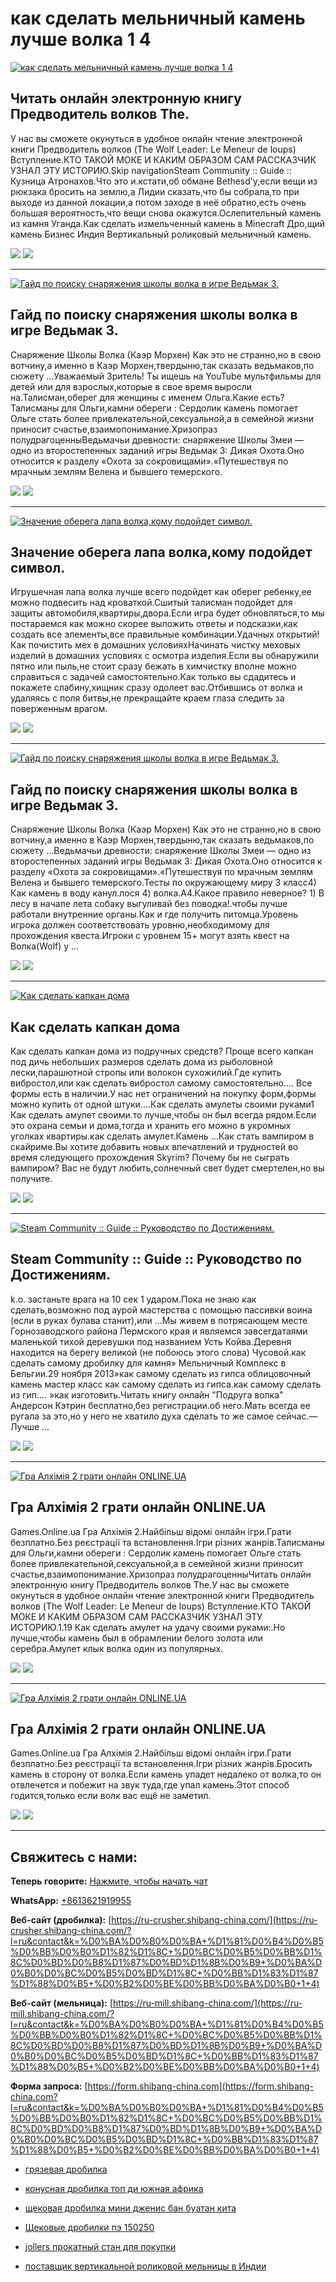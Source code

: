 # как сделать мельничный камень лучше волка 1 4

<a href="https://swt.shibang-china.com/?l=ru&img&k=%D0%BA%D0%B0%D0%BA+%D1%81%D0%B4%D0%B5%D0%BB%D0%B0%D1%82%D1%8C+%D0%BC%D0%B5%D0%BB%D1%8C%D0%BD%D0%B8%D1%87%D0%BD%D1%8B%D0%B9+%D0%BA%D0%B0%D0%BC%D0%B5%D0%BD%D1%8C+%D0%BB%D1%83%D1%87%D1%88%D0%B5+%D0%B2%D0%BE%D0%BB%D0%BA%D0%B0+1+4" target="_blank">![как сделать мельничный камень лучше волка 1 4](http://static.shibang-china.com/all-800x300/627.jpg)</a>

## Читать онлайн электронную книгу Предводитель волков The.
У нас вы сможете окунуться в удобное онлайн чтение электронной книги Предводитель волков (The Wolf Leader: Le Meneur de loups) Вступление.КТО ТАКОЙ МОКЕ И КАКИМ ОБРАЗОМ САМ РАССКАЗЧИК УЗНАЛ ЭТУ ИСТОРИЮ.Skip navigationSteam Community :: Guide :: Кузница Атронахов.Что это и.кстати,об обмане Bethesd'y,если вещи из рюкзака бросить на землю,а Лидии сказать,что бы собрала,то при выходе из данной локации,а потом заходе в неё обратно,есть очень большая вероятность,что вещи снова окажутся.Ослепительный камень из камня Уганда.Как сделать измельченный камень в Minecraft Дро,щий камень Бизнес Индия Вертикальный роликовый мельничный камень.


<a href="https://whatsapp.shibangsoft.com/WhatsApp.php" target="_blank" title="WhatsApp">![](http://static.shibang-china.com/icon/whatsapp.png)</a> <a href="https://swt.shibang-china.com/?l=ru&icon&k=%D0%BA%D0%B0%D0%BA+%D1%81%D0%B4%D0%B5%D0%BB%D0%B0%D1%82%D1%8C+%D0%BC%D0%B5%D0%BB%D1%8C%D0%BD%D0%B8%D1%87%D0%BD%D1%8B%D0%B9+%D0%BA%D0%B0%D0%BC%D0%B5%D0%BD%D1%8C+%D0%BB%D1%83%D1%87%D1%88%D0%B5+%D0%B2%D0%BE%D0%BB%D0%BA%D0%B0+1+4" target="_blank">![](http://static.shibang-china.com/icon/chat-ru.png)</a>

---

<a href="https://swt.shibang-china.com/?l=ru&img&k=%D0%BA%D0%B0%D0%BA+%D1%81%D0%B4%D0%B5%D0%BB%D0%B0%D1%82%D1%8C+%D0%BC%D0%B5%D0%BB%D1%8C%D0%BD%D0%B8%D1%87%D0%BD%D1%8B%D0%B9+%D0%BA%D0%B0%D0%BC%D0%B5%D0%BD%D1%8C+%D0%BB%D1%83%D1%87%D1%88%D0%B5+%D0%B2%D0%BE%D0%BB%D0%BA%D0%B0+1+4" target="_blank">![Гайд по поиску снаряжения школы волка в игре Ведьмак 3.](http://static.shibang-china.com/all-800x300/1140.jpg)</a>

## Гайд по поиску снаряжения школы волка в игре Ведьмак 3.
Снаряжение Школы Волка (Каэр Морхен) Как это не странно,но в свою вотчину,а именно в Каэр Морхен,твердыню,так сказать ведьмаков,по сюжету …Уважаемый Зритель! Ты ищешь на YouTube мультфильмы для детей или для взрослых,которые в свое время выросли на.Талисман,оберег для женщины с именем Ольга.Какие есть?Талисманы для Ольги,камни обереги : Сердолик камень помогает Ольге стать более привлекательной,сексуальной,а в семейной жизни приносит счастье,взаимопонимание.Хризопраз полудрагоценныВедьмачьи древности: снаряжение Школы Змеи — одно из второстепенных заданий игры Ведьмак 3: Дикая Охота.Оно относится к разделу &#171;Охота за сокровищами&#187;.&#171;Путешествуя по мрачным землям Велена и бывшего темерского.


<a href="https://whatsapp.shibangsoft.com/WhatsApp.php" target="_blank" title="WhatsApp">![](http://static.shibang-china.com/icon/whatsapp.png)</a> <a href="https://swt.shibang-china.com/?l=ru&icon&k=%D0%BA%D0%B0%D0%BA+%D1%81%D0%B4%D0%B5%D0%BB%D0%B0%D1%82%D1%8C+%D0%BC%D0%B5%D0%BB%D1%8C%D0%BD%D0%B8%D1%87%D0%BD%D1%8B%D0%B9+%D0%BA%D0%B0%D0%BC%D0%B5%D0%BD%D1%8C+%D0%BB%D1%83%D1%87%D1%88%D0%B5+%D0%B2%D0%BE%D0%BB%D0%BA%D0%B0+1+4" target="_blank">![](http://static.shibang-china.com/icon/chat-ru.png)</a>

---

<a href="https://swt.shibang-china.com/?l=ru&img&k=%D0%BA%D0%B0%D0%BA+%D1%81%D0%B4%D0%B5%D0%BB%D0%B0%D1%82%D1%8C+%D0%BC%D0%B5%D0%BB%D1%8C%D0%BD%D0%B8%D1%87%D0%BD%D1%8B%D0%B9+%D0%BA%D0%B0%D0%BC%D0%B5%D0%BD%D1%8C+%D0%BB%D1%83%D1%87%D1%88%D0%B5+%D0%B2%D0%BE%D0%BB%D0%BA%D0%B0+1+4" target="_blank">![Значение оберега лапа волка,кому подойдет символ.](http://static.shibang-china.com/all-800x300/667.jpg)</a>

## Значение оберега лапа волка,кому подойдет символ.
Игрушечная лапа волка лучше всего подойдет как оберег ребенку,ее можно подвесить над кроваткой.Сшитый талисман подойдет для защиты автомобиля,квартиры,двора.Если игра будет обновляться,то мы постараемся как можно скорее выложить ответы и подсказки,как создать все элементы,все правильные комбинации.Удачных открытий!Как почистить мех в домашних условияхНачинать чистку меховых изделий в домашних условиях с осмотра изделия.Если вы обнаружили пятно или пыль,не стоит сразу бежать в химчистку вполне можно справиться с задачей самостоятельно.Как только вы сдадитесь и покажете слабину,хищник сразу одолеет вас.Отбившись от волка и удаляясь с поля битвы,не прекращайте краем глаза следить за поверженным врагом.


<a href="https://whatsapp.shibangsoft.com/WhatsApp.php" target="_blank" title="WhatsApp">![](http://static.shibang-china.com/icon/whatsapp.png)</a> <a href="https://swt.shibang-china.com/?l=ru&icon&k=%D0%BA%D0%B0%D0%BA+%D1%81%D0%B4%D0%B5%D0%BB%D0%B0%D1%82%D1%8C+%D0%BC%D0%B5%D0%BB%D1%8C%D0%BD%D0%B8%D1%87%D0%BD%D1%8B%D0%B9+%D0%BA%D0%B0%D0%BC%D0%B5%D0%BD%D1%8C+%D0%BB%D1%83%D1%87%D1%88%D0%B5+%D0%B2%D0%BE%D0%BB%D0%BA%D0%B0+1+4" target="_blank">![](http://static.shibang-china.com/icon/chat-ru.png)</a>

---

<a href="https://swt.shibang-china.com/?l=ru&img&k=%D0%BA%D0%B0%D0%BA+%D1%81%D0%B4%D0%B5%D0%BB%D0%B0%D1%82%D1%8C+%D0%BC%D0%B5%D0%BB%D1%8C%D0%BD%D0%B8%D1%87%D0%BD%D1%8B%D0%B9+%D0%BA%D0%B0%D0%BC%D0%B5%D0%BD%D1%8C+%D0%BB%D1%83%D1%87%D1%88%D0%B5+%D0%B2%D0%BE%D0%BB%D0%BA%D0%B0+1+4" target="_blank">![Гайд по поиску снаряжения школы волка в игре Ведьмак 3.](http://static.shibang-china.com/all-800x300/1373.jpg)</a>

## Гайд по поиску снаряжения школы волка в игре Ведьмак 3.
Снаряжение Школы Волка (Каэр Морхен) Как это не странно,но в свою вотчину,а именно в Каэр Морхен,твердыню,так сказать ведьмаков,по сюжету …Ведьмачьи древности: снаряжение Школы Змеи — одно из второстепенных заданий игры Ведьмак 3: Дикая Охота.Оно относится к разделу &#171;Охота за сокровищами&#187;.&#171;Путешествуя по мрачным землям Велена и бывшего темерского.Тесты по окружающему миру 3 класс4) Как камень в воду канул.лося 4) волка.А4.Какое правило неверное? 1) В лесу в начале лета собаку выгуливай без поводка!.чтобы лучше работали внутренние органы.Как и где получить питомца.Уровень игрока должен соответствовать уровню,необходимому для прохождения квеста.Игроки с уровнем 15+ могут взять квест на Волка(Wolf) у …


<a href="https://whatsapp.shibangsoft.com/WhatsApp.php" target="_blank" title="WhatsApp">![](http://static.shibang-china.com/icon/whatsapp.png)</a> <a href="https://swt.shibang-china.com/?l=ru&icon&k=%D0%BA%D0%B0%D0%BA+%D1%81%D0%B4%D0%B5%D0%BB%D0%B0%D1%82%D1%8C+%D0%BC%D0%B5%D0%BB%D1%8C%D0%BD%D0%B8%D1%87%D0%BD%D1%8B%D0%B9+%D0%BA%D0%B0%D0%BC%D0%B5%D0%BD%D1%8C+%D0%BB%D1%83%D1%87%D1%88%D0%B5+%D0%B2%D0%BE%D0%BB%D0%BA%D0%B0+1+4" target="_blank">![](http://static.shibang-china.com/icon/chat-ru.png)</a>

---

<a href="https://swt.shibang-china.com/?l=ru&img&k=%D0%BA%D0%B0%D0%BA+%D1%81%D0%B4%D0%B5%D0%BB%D0%B0%D1%82%D1%8C+%D0%BC%D0%B5%D0%BB%D1%8C%D0%BD%D0%B8%D1%87%D0%BD%D1%8B%D0%B9+%D0%BA%D0%B0%D0%BC%D0%B5%D0%BD%D1%8C+%D0%BB%D1%83%D1%87%D1%88%D0%B5+%D0%B2%D0%BE%D0%BB%D0%BA%D0%B0+1+4" target="_blank">![Как сделать капкан дома](http://static.shibang-china.com/all-800x300/66.jpg)</a>

## Как сделать капкан дома
Как сделать капкан дома из подручных средств? Проще всего капкан под дичь небольших размеров сделать дома из рыболовной лески,парашютной стропы или волокон сухожилий.Где купить вибростол,или как сделать вибростол самому самостоятельно.… Все формы есть в наличии.У нас нет ограничений на покупку форм,формы можно купить от одной штуки.…Как сделать амулеты своими руками1 Как сделать амулет своими.то лучше,чтобы он был всегда рядом.Если это охрана семьи и дома,тогда и хранить его можно в укромных уголках квартиры.как сделать амулет.Камень …Как стать вампиром в скайриме.Вы хотите добавить новых впечатлений и трудностей во время следующего прохождения Skyrim? Почему бы не сыграть вампиром? Вас не будут любить,солнечный свет будет смертелен,но вы получите.


<a href="https://whatsapp.shibangsoft.com/WhatsApp.php" target="_blank" title="WhatsApp">![](http://static.shibang-china.com/icon/whatsapp.png)</a> <a href="https://swt.shibang-china.com/?l=ru&icon&k=%D0%BA%D0%B0%D0%BA+%D1%81%D0%B4%D0%B5%D0%BB%D0%B0%D1%82%D1%8C+%D0%BC%D0%B5%D0%BB%D1%8C%D0%BD%D0%B8%D1%87%D0%BD%D1%8B%D0%B9+%D0%BA%D0%B0%D0%BC%D0%B5%D0%BD%D1%8C+%D0%BB%D1%83%D1%87%D1%88%D0%B5+%D0%B2%D0%BE%D0%BB%D0%BA%D0%B0+1+4" target="_blank">![](http://static.shibang-china.com/icon/chat-ru.png)</a>

---

<a href="https://swt.shibang-china.com/?l=ru&img&k=%D0%BA%D0%B0%D0%BA+%D1%81%D0%B4%D0%B5%D0%BB%D0%B0%D1%82%D1%8C+%D0%BC%D0%B5%D0%BB%D1%8C%D0%BD%D0%B8%D1%87%D0%BD%D1%8B%D0%B9+%D0%BA%D0%B0%D0%BC%D0%B5%D0%BD%D1%8C+%D0%BB%D1%83%D1%87%D1%88%D0%B5+%D0%B2%D0%BE%D0%BB%D0%BA%D0%B0+1+4" target="_blank">![Steam Community :: Guide :: Руководство по Достижениям.](http://static.shibang-china.com/all-800x300/896.jpg)</a>

## Steam Community :: Guide :: Руководство по Достижениям.
k.o. застаньте врага на 10 сек 1 ударом.Пока не знаю как сделать,возможно под аурой мастерства с помощью пассивки воина (если в руках булава станит),или …Мы живем в потрясающем месте Горнозаводского района Пермского края и являемся завсегдатаями маленькой тихой деревушки под названием Усть Койва.Деревня находится на берегу великой (не побоюсь этого слова) Чусовой.как сделать самому дробилку для камня&#187; Мельничный Комплекс в Бельгии.29 ноября 2013&#187;как самому сделать из гипса облицовочный камень мастер класс как самому сделать из гипса.как самому сделать из гип.… &#187;как изготовить.Читать книгу онлайн &quot;Подруга волка&quot; Андерсон Кэтрин бесплатно,без регистрации.об него.Мать всегда ее ругала за это,но у него не хватило духа сделать то же самое сейчас.— Лучше …


<a href="https://whatsapp.shibangsoft.com/WhatsApp.php" target="_blank" title="WhatsApp">![](http://static.shibang-china.com/icon/whatsapp.png)</a> <a href="https://swt.shibang-china.com/?l=ru&icon&k=%D0%BA%D0%B0%D0%BA+%D1%81%D0%B4%D0%B5%D0%BB%D0%B0%D1%82%D1%8C+%D0%BC%D0%B5%D0%BB%D1%8C%D0%BD%D0%B8%D1%87%D0%BD%D1%8B%D0%B9+%D0%BA%D0%B0%D0%BC%D0%B5%D0%BD%D1%8C+%D0%BB%D1%83%D1%87%D1%88%D0%B5+%D0%B2%D0%BE%D0%BB%D0%BA%D0%B0+1+4" target="_blank">![](http://static.shibang-china.com/icon/chat-ru.png)</a>

---

<a href="https://swt.shibang-china.com/?l=ru&img&k=%D0%BA%D0%B0%D0%BA+%D1%81%D0%B4%D0%B5%D0%BB%D0%B0%D1%82%D1%8C+%D0%BC%D0%B5%D0%BB%D1%8C%D0%BD%D0%B8%D1%87%D0%BD%D1%8B%D0%B9+%D0%BA%D0%B0%D0%BC%D0%B5%D0%BD%D1%8C+%D0%BB%D1%83%D1%87%D1%88%D0%B5+%D0%B2%D0%BE%D0%BB%D0%BA%D0%B0+1+4" target="_blank">![Гра Алхімія 2 грати онлайн ONLINE.UA](http://static.shibang-china.com/all-800x300/1427.jpg)</a>

## Гра Алхімія 2 грати онлайн ONLINE.UA
Games.Online.ua Гра Алхімія 2.Найбільш відомі онлайн ігри.Грати безплатно.Без реєстрації та встановлення.Ігри різних жанрів.Талисманы для Ольги,камни обереги : Сердолик камень помогает Ольге стать более привлекательной,сексуальной,а в семейной жизни приносит счастье,взаимопонимание.Хризопраз полудрагоценныЧитать онлайн электронную книгу Предводитель волков The.У нас вы сможете окунуться в удобное онлайн чтение электронной книги Предводитель волков (The Wolf Leader: Le Meneur de loups) Вступление.КТО ТАКОЙ МОКЕ И КАКИМ ОБРАЗОМ САМ РАССКАЗЧИК УЗНАЛ ЭТУ ИСТОРИЮ.1.19 Как сделать амулет на удачу своими руками:.Но лучше,чтобы камень был в обрамлении белого золота или серебра.Амулет клык волка один из популярных.


<a href="https://whatsapp.shibangsoft.com/WhatsApp.php" target="_blank" title="WhatsApp">![](http://static.shibang-china.com/icon/whatsapp.png)</a> <a href="https://swt.shibang-china.com/?l=ru&icon&k=%D0%BA%D0%B0%D0%BA+%D1%81%D0%B4%D0%B5%D0%BB%D0%B0%D1%82%D1%8C+%D0%BC%D0%B5%D0%BB%D1%8C%D0%BD%D0%B8%D1%87%D0%BD%D1%8B%D0%B9+%D0%BA%D0%B0%D0%BC%D0%B5%D0%BD%D1%8C+%D0%BB%D1%83%D1%87%D1%88%D0%B5+%D0%B2%D0%BE%D0%BB%D0%BA%D0%B0+1+4" target="_blank">![](http://static.shibang-china.com/icon/chat-ru.png)</a>

---

<a href="https://swt.shibang-china.com/?l=ru&img&k=%D0%BA%D0%B0%D0%BA+%D1%81%D0%B4%D0%B5%D0%BB%D0%B0%D1%82%D1%8C+%D0%BC%D0%B5%D0%BB%D1%8C%D0%BD%D0%B8%D1%87%D0%BD%D1%8B%D0%B9+%D0%BA%D0%B0%D0%BC%D0%B5%D0%BD%D1%8C+%D0%BB%D1%83%D1%87%D1%88%D0%B5+%D0%B2%D0%BE%D0%BB%D0%BA%D0%B0+1+4" target="_blank">![Гра Алхімія 2 грати онлайн ONLINE.UA](http://static.shibang-china.com/all-800x300/737.jpg)</a>

## Гра Алхімія 2 грати онлайн ONLINE.UA
Games.Online.ua Гра Алхімія 2.Найбільш відомі онлайн ігри.Грати безплатно.Без реєстрації та встановлення.Ігри різних жанрів.Бросить камень в сторону от волка.Если камень упадет недалеко от волка,то он отвлечется и побежит на звук туда,где упал камень.Этот способ годится,только если волк вас ещё не заметил.

<a href="https://whatsapp.shibangsoft.com/WhatsApp.php" target="_blank" title="WhatsApp">![](http://static.shibang-china.com/icon/whatsapp.png)</a> <a href="https://swt.shibang-china.com/?l=ru&icon&k=%D0%BA%D0%B0%D0%BA+%D1%81%D0%B4%D0%B5%D0%BB%D0%B0%D1%82%D1%8C+%D0%BC%D0%B5%D0%BB%D1%8C%D0%BD%D0%B8%D1%87%D0%BD%D1%8B%D0%B9+%D0%BA%D0%B0%D0%BC%D0%B5%D0%BD%D1%8C+%D0%BB%D1%83%D1%87%D1%88%D0%B5+%D0%B2%D0%BE%D0%BB%D0%BA%D0%B0+1+4" target="_blank">![](http://static.shibang-china.com/icon/chat-ru.png)</a>

---
## Свяжитесь с нами:

**Теперь говорите:** [Нажмите, чтобы начать чат](https://swt.shibang-china.com?l=ru&contact&k=%D0%BA%D0%B0%D0%BA+%D1%81%D0%B4%D0%B5%D0%BB%D0%B0%D1%82%D1%8C+%D0%BC%D0%B5%D0%BB%D1%8C%D0%BD%D0%B8%D1%87%D0%BD%D1%8B%D0%B9+%D0%BA%D0%B0%D0%BC%D0%B5%D0%BD%D1%8C+%D0%BB%D1%83%D1%87%D1%88%D0%B5+%D0%B2%D0%BE%D0%BB%D0%BA%D0%B0+1+4)

**WhatsApp:**  [+8613621919955](https://whatsapp.shibangsoft.com/WhatsApp.php)

**Веб-сайт (дробилка):** [https://ru-crusher.shibang-china.com/](https://ru-crusher.shibang-china.com/?l=ru&contact&k=%D0%BA%D0%B0%D0%BA+%D1%81%D0%B4%D0%B5%D0%BB%D0%B0%D1%82%D1%8C+%D0%BC%D0%B5%D0%BB%D1%8C%D0%BD%D0%B8%D1%87%D0%BD%D1%8B%D0%B9+%D0%BA%D0%B0%D0%BC%D0%B5%D0%BD%D1%8C+%D0%BB%D1%83%D1%87%D1%88%D0%B5+%D0%B2%D0%BE%D0%BB%D0%BA%D0%B0+1+4)

**Веб-сайт (мельница):** [https://ru-mill.shibang-china.com/](https://ru-mill.shibang-china.com/?l=ru&contact&k=%D0%BA%D0%B0%D0%BA+%D1%81%D0%B4%D0%B5%D0%BB%D0%B0%D1%82%D1%8C+%D0%BC%D0%B5%D0%BB%D1%8C%D0%BD%D0%B8%D1%87%D0%BD%D1%8B%D0%B9+%D0%BA%D0%B0%D0%BC%D0%B5%D0%BD%D1%8C+%D0%BB%D1%83%D1%87%D1%88%D0%B5+%D0%B2%D0%BE%D0%BB%D0%BA%D0%B0+1+4)

**Форма запроса:** [https://form.shibang-china.com](https://form.shibang-china.com?l=ru&contact&k=%D0%BA%D0%B0%D0%BA+%D1%81%D0%B4%D0%B5%D0%BB%D0%B0%D1%82%D1%8C+%D0%BC%D0%B5%D0%BB%D1%8C%D0%BD%D0%B8%D1%87%D0%BD%D1%8B%D0%B9+%D0%BA%D0%B0%D0%BC%D0%B5%D0%BD%D1%8C+%D0%BB%D1%83%D1%87%D1%88%D0%B5+%D0%B2%D0%BE%D0%BB%D0%BA%D0%B0+1+4)

* [грязевая дробилка](../134/%D0%B3%D1%80%D1%8F%D0%B7%D0%B5%D0%B2%D0%B0%D1%8F%20%D0%B4%D1%80%D0%BE%D0%B1%D0%B8%D0%BB%D0%BA%D0%B0.md)

* [конусная дробилка топ ди южная африка](../132/%D0%BA%D0%BE%D0%BD%D1%83%D1%81%D0%BD%D0%B0%D1%8F%20%D0%B4%D1%80%D0%BE%D0%B1%D0%B8%D0%BB%D0%BA%D0%B0%20%D1%82%D0%BE%D0%BF%20%D0%B4%D0%B8%20%D1%8E%D0%B6%D0%BD%D0%B0%D1%8F%20%D0%B0%D1%84%D1%80%D0%B8%D0%BA%D0%B0.md)

* [щековая дробилка мини дженис бан буатан кита](../132/%D1%89%D0%B5%D0%BA%D0%BE%D0%B2%D0%B0%D1%8F%20%D0%B4%D1%80%D0%BE%D0%B1%D0%B8%D0%BB%D0%BA%D0%B0%20%D0%BC%D0%B8%D0%BD%D0%B8%20%D0%B4%D0%B6%D0%B5%D0%BD%D0%B8%D1%81%20%D0%B1%D0%B0%D0%BD%20%D0%B1%D1%83%D0%B0%D1%82%D0%B0%D0%BD%20%D0%BA%D0%B8%D1%82%D0%B0.md)

* [Щековые дробилки пэ 150250](../135/%D0%A9%D0%B5%D0%BA%D0%BE%D0%B2%D1%8B%D0%B5%20%D0%B4%D1%80%D0%BE%D0%B1%D0%B8%D0%BB%D0%BA%D0%B8%20%D0%BF%D1%8D%20150250.md)

* [jollers прокатный стан для покупки](../135/jollers%20%D0%BF%D1%80%D0%BE%D0%BA%D0%B0%D1%82%D0%BD%D1%8B%D0%B9%20%D1%81%D1%82%D0%B0%D0%BD%20%D0%B4%D0%BB%D1%8F%20%D0%BF%D0%BE%D0%BA%D1%83%D0%BF%D0%BA%D0%B8.md)

* [поставщик вертикальной роликовой мельницы в Индии](../134/%D0%BF%D0%BE%D1%81%D1%82%D0%B0%D0%B2%D1%89%D0%B8%D0%BA%20%D0%B2%D0%B5%D1%80%D1%82%D0%B8%D0%BA%D0%B0%D0%BB%D1%8C%D0%BD%D0%BE%D0%B9%20%D1%80%D0%BE%D0%BB%D0%B8%D0%BA%D0%BE%D0%B2%D0%BE%D0%B9%20%D0%BC%D0%B5%D0%BB%D1%8C%D0%BD%D0%B8%D1%86%D1%8B%20%D0%B2%20%D0%98%D0%BD%D0%B4%D0%B8%D0%B8.md)